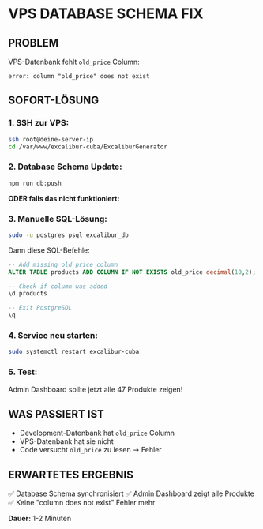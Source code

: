 # VPS DATABASE SCHEMA FIX

## PROBLEM
VPS-Datenbank fehlt `old_price` Column:
```
error: column "old_price" does not exist
```

## SOFORT-LÖSUNG

### 1. SSH zur VPS:
```bash
ssh root@deine-server-ip
cd /var/www/excalibur-cuba/ExcaliburGenerator
```

### 2. Database Schema Update:
```bash
npm run db:push
```

**ODER falls das nicht funktioniert:**

### 3. Manuelle SQL-Lösung:
```bash
sudo -u postgres psql excalibur_db
```

Dann diese SQL-Befehle:
```sql
-- Add missing old_price column
ALTER TABLE products ADD COLUMN IF NOT EXISTS old_price decimal(10,2);

-- Check if column was added
\d products

-- Exit PostgreSQL
\q
```

### 4. Service neu starten:
```bash
sudo systemctl restart excalibur-cuba
```

### 5. Test:
Admin Dashboard sollte jetzt alle 47 Produkte zeigen!

## WAS PASSIERT IST
- Development-Datenbank hat `old_price` Column
- VPS-Datenbank hat sie nicht
- Code versucht `old_price` zu lesen → Fehler

## ERWARTETES ERGEBNIS
✅ Database Schema synchronisiert
✅ Admin Dashboard zeigt alle Produkte
✅ Keine "column does not exist" Fehler mehr

**Dauer:** 1-2 Minuten